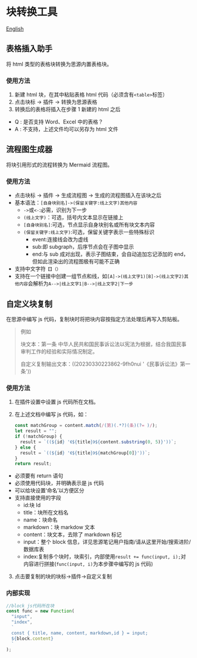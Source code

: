 # 块转换工具

[English](./README_en_US.md)

## 表格插入助手

将 html 类型的表格块转换为思源内置表格块。

### 使用方法

1. 新建 html 块，在其中粘贴表格 html 代码（必须含有`<table>`标签）
2. 点击块标 -> 插件 -> 转换为思源表格
3. 转换后的表格将插入在步骤 1 新建的 html 之后

- Q : 是否支持 Word、Excel 中的表格？
- A : 不支持，上述文件均可以另存为 html 文件

## 流程图生成器

将块引用形式的流程转换为 Mermaid 流程图。

### 使用方法

- 点击块标 -> 插件 -> 生成流程图 -> 生成的流程图插入在该块之后
- 基本语法：`[自身块别名]->(保留关键字:线上文字)其他内容`
  - `->`或`<-`:必需，识别为下一步
  - `(线上文字)`：可选，括号内文本显示在链接上
  - `[自身块别名]`:可选，节点显示自身块别名或所有块文本内容
  - `(保留关键字:线上文字)`:可选，保留关键字表示一些特殊标识
    - event:连接线会改为虚线
    - sub:即 subgraph，后序节点会在子图中显示
    - end:与 sub 成对出现，表示子图结束，会自动追加忘记添加的 end，但如此渲染出的流程图极有可能不正确
- 支持中文字符`【】（）`
- 支持在一个链接中创建一组节点和线，如`[A]->(线上文字1)[B]->(线上文字2)其他内容`会解析为`A-->|线上文字1|B-->|线上文字2|下一步`

## 自定义块复制

在思源中编写 js 代码，复制块时将把块内容按指定方法处理后再写入剪贴板。

> 例如
>
> 块文本：第一条 中华人民共和国民事诉讼法以宪法为根据，结合我国民事审判工作的经验和实际情况制定。
>
> 自定义复制输出文本：((20230330223862-9fh0nui '《民事诉讼法》第一条'))

### 使用方法

1. 在插件设置中设置 js 代码所在文档。
2. 在上述文档中编写 js 代码，如：

   ```js
   const matchGroup = content.match(/(第)(.*?)(条)(?= )/);
   let result = "";
   if (!matchGroup) {
     result = `((${id} '《${title}》${content.substring(0, 5)}'))`;
   } else {
     result = `((${id} '《${title}》${matchGroup[0]}'))`;
   }
   return result;
   ```

- 必须要有 return 语句
- 必须使用代码块，并明确表示是 js 代码
- 可以给块设置‘命名’以方便区分
- 支持直接使用的字段
  - id:块 Id
  - title：块所在文档名
  - name：块命名
  - markdown：块 markdow 文本
  - content：块文本，去除了 markdown 标记
  - input：整个 block 信息，详见思源笔记用户指南/请从这里开始/搜索进阶/数据库表
  - index:复制多个块时，块索引，内部使用`result += func(input, i);`对内容进行拼接(`func(input, i)`为本步骤中编写的 js 代码)

3. 点击要复制的块的块标->插件->自定义复制

### 内部实现

```js
//block js代码所在块
const func = new Function(
  "input",
  "index",
  ` 
  const { title, name, content, markdown,id } = input;
  ${block.content}
  `
);
```
